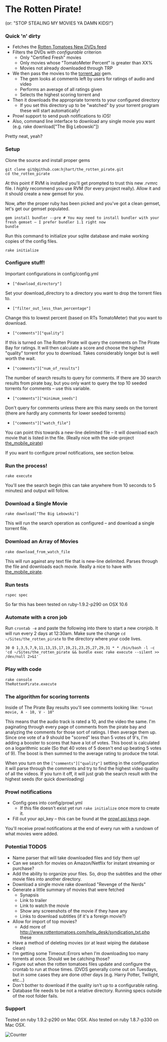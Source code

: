# The Rotten Pirate! 
(or: "STOP STEALING MY MOVIES YA DAMN KIDS!")

### Quick 'n' dirty

 - Fetches the [Rotten Tomatoes New DVDs feed](http://www.rottentomatoes.com/syndication/tab/new_releases.txt)
 - Filters the DVDs with *configurable* criterion
   - Only "Certified Fresh" movies
   - Only movies whose "TomatoMeter Percent" is greater than XX%
   - Movies not already downloaded through TRP
 - We then pass the movies to the [torrent_api](https://github.com/hjhart/torrent_api) gem.
   - The gem looks at comments left by users for ratings of audio and video
   - Performs an average of all ratings given
   - Selects the highest scoring torrent and
 - Then it downloads the appropriate torrents to your configured directory
   - If you set this directory up to be "watched" by your torrent program these will start automatically!
 - Prowl support to send push notifications to iOS!
 - Also, command line interface to download any single movie you want (e.g. rake download["The Big Lebowski"])

Pretty neat, yeah?

### Setup

Clone the source and install proper gems

	git clone git@github.com:hjhart/the_rotten_pirate.git
	cd the_rotten_pirate
	
At this point if RVM is installed you'll get prompted to trust this new .rvmrc file. I *highly* recommend you use RVM (for every project really). Allow it and it should create a new gemset for you.

Now, after the proper ruby has been picked and you've got a clean gemset, let's get our gemset populated.

	gem install bundler --pre # You may need to install bundler with your fresh gemset – I prefer bundler 1.1 right now
	bundle

Run this command to initialize your sqlite database and make working copies of the config files.

	rake initialize
	
### Configure stuff!

Important configurations in config/config.yml

* `["download_directory"]`

Set your download_directory to a directory you want to drop the torrent files to.

* `["filter_out_less_than_percentage"]`

Change this to lowest percent (based on RTs TomatoMeter) that you want to download.

* `["comments"]["quality"]`

If this is turned on The Rotten Pirate will query the comments on The Pirate Bay for ratings. It will then calculate a score and choose the highest "quality" torrent for you to download. Takes considerably longer but is well worth the wait.

* `["comments"]["num_of_results"]`

The number of search results to query for comments. If there are 30 search results from pirate bay, but you only want to query the top 10 seeded torrents for comments – use this variable.

* `["comments"]["minimum_seeds"]`

Don't query for comments unless there are this many seeds on the torrent (there are hardly any comments for lower seeded torrents)

* `["comments"]["watch_file"]`

You can point this towards a new-line delimited file – it will download each movie that is listed in the file. (Really nice with the  side-project [the_mobile_pirate](https://github.com/hjhart/the_mobile_pirate))

If you want to configure prowl notifications, see section below.

### Run the process!

	rake execute
	
You'll see the search begin (this can take anywhere from 10 seconds to 5 minutes) and output will follow.

### Download a Single Movie

	rake download["The Big Lebowski"]
	
This will run the search operation as configured – and download a single torrent file.


### Download an Array of Movies

	rake download_from_watch_file
	
This will run against any text file that is new-line delimited. Parses through the file and downloads each movie. Really a nice to have with [the_mobile_pirate](https://github.com/hjhart/the_mobile_pirate). 

### Run tests

	rspec spec

So far this has been tested on ruby-1.9.2-p290 on OSX 10.6
		
### Automate with a cron job

Run `crontab -e` and paste the following into there to start a new cronjob. It will run every 2 days at 12:30am. Make sure the change `cd ~/Sites/the_rotten_pirate` to the directory where your code lives.

	30 0 1,3,5,7,9,11,13,15,17,19,21,23,25,27,29,31 * * /bin/bash -l -c 'cd ~/Sites/the_rotten_pirate && bundle exec rake execute --silent >> /dev/null 2>&1'

### Play with code

	rake console
	TheRottenPirate.execute

### The algorithm for scoring torrents

Inside of The Pirate Bay results you'll see comments looking like: `"Great movie, A - 10, V - 10"`

This means that the audio track is rated a 10, and the video the same. I'm paginating through every page of comments from the pirate bay and analyzing the comments for those sort of ratings. I then average them up. Since one vote of a 9 should be "scored" less than 5 votes of 9's, I'm adding a booster to scores that have a lot of votes. This boost is calculated on a logarithmic scale (So that 40 votes of 5 doesn't end up beating 5 votes of 9). The boost is then summed to the average rating to produce the total.

When you turn on the `["comments"]["quality"]` setting in the configuration it will parse through the comments and try to find the highest video quality of all the videos. If you turn it off, it will just grab the search result with the highest seeds (for quick downloading) 

### Prowl notifications

- Config goes into config/prowl.yml
  - If this file doesn't exist yet run `rake initialize` once more to create it.
- Fill out your api_key – this can be found at the [prowl api keys](https://www.prowlapp.com/api_settings.php) page.

You'll receive prowl notifications at the end of every run with a rundown of what movies were added.

### Potential TODOS

* Name parser that will take downloaded files and tidy them up!
* Can we search for movies on Amazon/Netflix for instant streaming or purchase?
* Add the ability to organize your files. So, drop the subtitles and the other movie files into another directory.
* Download a single movie rake download "Revenge of the Nerds"
* Generate a little summary of movies that were fetched
	* Synapsis
	* Link to trailer
	* Link to watch the movie
	* Show any screenshots of the movie if they have any
	* Links to download subtitles (if it's a foreign movie?)
* Allow for import of top movies?
	* Add more of http://www.rottentomatoes.com/help_desk/syndication_txt.php these
* Have a method of deleting movies (or at least wiping the database clean)
* I'm getting some Timeout::Errors when I'm downloading too many torrents at once. Should we be catching those?
* Figure out when the rotten tomatoes files update and configure the crontab to run at those times. (DVDS generally come out on Tuesdays, but in some cases they are done other days (e.g. Harry Potter, Twilight, etc...)
* Don't bother to download if the quality isn't up to a configurable rating.
* Database file needs to be not a relative directory. Running specs outside of the root folder fails.

### Support

Tested on ruby 1.9.2-p290 on Mac OSX.
Also tested on ruby 1.8.7-p330 on Mac OSX.


![Counter](http://hjhart.dyndns.org:3003/count.jpg "Counter")
